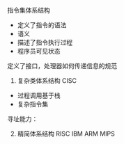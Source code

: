 指令集体系结构
* 定义了指令的语法
* 语义
* 描述了指令执行过程
* 程序员可见状态

定义了接口，处理器如何传递信息的规范


1. 复杂类体系结构 CISC

* 过程调用基于栈
* 复杂指令集

寻址能力：


2. 精简体系结构 RISC 
IBM ARM MIPS 
